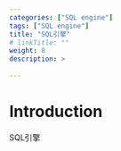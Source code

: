 ```yaml
---
categories: ["SQL engine"] 
tags: ["SQL engine"] 
title: "SQL引擎"
# linkTitle: ""
weight: 8
description: >
  
---
```


# Introduction
SQL引擎
